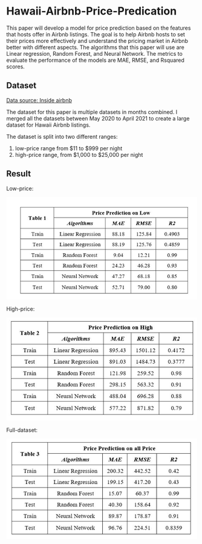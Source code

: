 # Hawaii-Airbnb-Price-Predication

 This paper will develop a model for price prediction
based on the features that hosts offer in Airbnb listings. The goal
is to help Airbnb hosts to set their prices more effectively and
understand the pricing market in Airbnb better with different
aspects. The algorithms that this paper will use are Linear
regression, Random Forest, and Neural Network. The metrics to
evaluate the performance of the models are MAE, RMSE, and Rsquared scores. 

## Dataset
[Data source: Inside airbnb](http://insideairbnb.com/get-the-data.html)

The dataset for this paper is multiple datasets in
months combined. I merged all the datasets between May 2020
to April 2021 to create a large dataset for Hawaii Airbnb
listings.

The dataset is split into two different ranges:

1. low-price range from $11 to $999 per night
2. high-price range, from $1,000 to $25,000 per night

## Result

Low-price: 

![Low-price results](https://github.com/selienamei/Hawaii-Airbnb-Price-Predication/blob/main/images/Capture3.JPG)

High-price:

![High-price results](https://github.com/selienamei/Hawaii-Airbnb-Price-Predication/blob/main/images/Capture4.JPG)

Full-dataset:

![All-price results](https://github.com/selienamei/Hawaii-Airbnb-Price-Predication/blob/main/images/Capture5.JPG)


